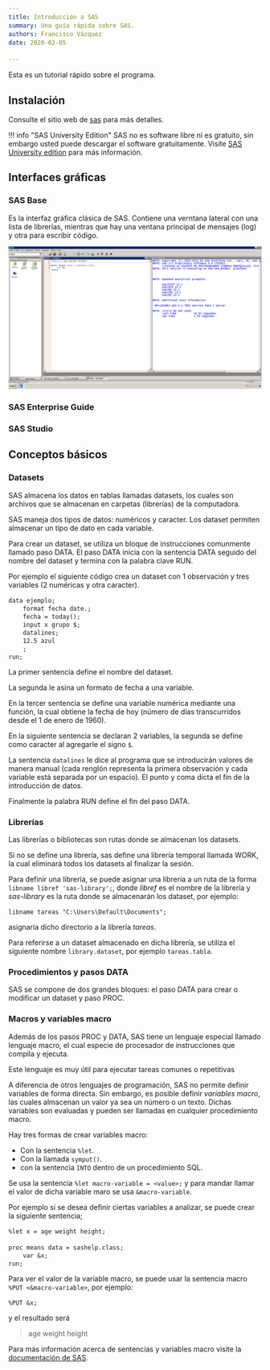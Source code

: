 ```yaml
---
title: Introducción a SAS
summary: Una guía rápida sobre SAS.
authors: Francisco Vázquez
date: 2020-02-05

---
```


Esta es un tutorial rápido sobre el programa.

## Instalación

Consulte el sitio web de [sas](https://www.sas.com) para más detalles.

!!! info "SAS University Edition"
    SAS no es software libre ni es gratuito, sin embargo usted puede descargar el software gratuitamente.
    Visite [SAS University edition](https://www.sas.com/en_us/software/university-edition.html) para más información.

## Interfaces gráficas

### SAS Base

Es la interfaz gráfica clásica de SAS. Contiene una verntana lateral con una lista de librerías, mientras que hay una ventana principal de mensajes (log) y otra para escribir código.

![Screenshot](sasbase.png)

### SAS Enterprise Guide

### SAS Studio

## Conceptos básicos

### Datasets

SAS almacena los datos en tablas llamadas datasets, los cuales son archivos que se almacenan en carpetas (librerías) de la computadora.

SAS maneja dos tipos de datos: numéricos y caracter. Los dataset permiten almacenar un tipo de dato en cada variable.

Para crear un dataset, se utiliza un bloque de instrucciones comunmente llamado paso DATA. El paso DATA inicia con la sentencia DATA seguido del nombre del dataset y termina con la palabra clave RUN.

Por ejemplo el siguiente código crea un dataset con 1 observación y tres variables (2 numéricas y otra caracter).

````sas
data ejemplo;
    format fecha date.;
    fecha = today();
    input x grupo $;
    datalines;
    12.5 azul
    ;
run;
````

La primer sentencia define el nombre del dataset. 

La segunda le asina un formato de fecha a una variable. 

En la tercer sentencia se define una variable numérica mediante una función, la cual obtiene la fecha de hoy (número de días transcurridos desde el 1 de enero de 1960). 

En la siguiente sentencia se declaran 2 variables, la segunda se define como caracter al agregarle el signo `$`.

La sentencia `datalines` le dice al programa que se introducirán valores de manera manual (cada renglón representa la primera observación y cada variable está separada por un espacio). El punto y coma dicta el fin de la introducción de datos.

Finalmente la palabra RUN define el fin del paso DATA.

### Librerías

Las librerías o bibliotecas son rutas donde se almacenan los datasets.

Si no se define una librería, sas define una librería temporal llamada WORK, la cual eliminará todos los datasets al finalizar la sesión.

Para definir una librería, se puede asignar una librería a un ruta de la forma `libname libref 'sas-library';`, donde _libref_ es el nombre de la librería y _sas-library_ es la ruta donde se almacenarán los dataset, por ejemplo:

````sas
libname tareas "C:\Users\Default\Documents";
````

asignaría dicho directorio a la librería _tareas_.

Para referirse a un dataset almacenado en dicha librería, se utiliza el siguiente nombre `library.dataset`, por ejemplo `tareas.tabla`.

### Procedimientos y pasos DATA

SAS se compone de dos grandes bloques: el paso DATA para crear o modificar un dataset y paso PROC.

### Macros y variables macro

Además de los pasos PROC y DATA, SAS tiene un lenguaje especial llamado lenguaje macro, el cual especie de procesador de instrucciones que compila y ejecuta.

Este lenguaje es muy útil para ejecutar tareas comunes o repetitivas

A diferencia de otros lenguajes de programación, SAS no permite definir variables de forma directa. Sin embargo, es posible definir _variables macro_, las cuales almacenan un valor ya sea un número o un texto. 
Dichas variables son evaluadas y pueden ser llamadas en cualquier procedimiento macro.

Hay tres formas de crear variables macro:

- Con la sentencia `%let`.
- Con la llamada `symput()`.
- con la sentencia `INTO` dentro de un procedimiento SQL.


Se usa la sentencia `%let macro-variable = <value>;` y para mandar llamar el valor de dicha variable maro se usa `&macro-variable`.

Por ejemplo si se desea definir ciertas variables a analizar, se puede crear la siguiente sentencia;

````sas
%let x = age weight height;

proc means data = sashelp.class;
    var &x;
run;
````

Para ver el valor de la variable macro, se puede usar la sentencia macro `%PUT <&macro-variable>`, por ejemplo:

````sas
%PUT &x;
````

y el resultado será

> age weight height

Para más información acerca de sentencias y variables macro visite la [documentación de SAS](https://documentation.sas.com/?cdcId=pgmsascdc&cdcVersion=9.4_3.5&docsetId=mcrolref&docsetTarget=titlepage.htm&locale=es).

